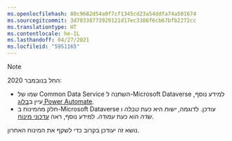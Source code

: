```yaml
---
ms.openlocfilehash: 80c9682d54a0f7cf1345cd23a54ddfa74a501674
ms.sourcegitcommit: 3d78338773929121d17ec3386f6cb67bfb2272cc
ms.translationtype: HT
ms.contentlocale: he-IL
ms.lasthandoff: 04/27/2021
ms.locfileid: "5951165"
---
```

> [!NOTE]
> החל בנובמבר 2020:
>
> - שמו של Common Data Service השתנה ל-Microsoft Dataverse למידע נוסף, עיין ב[בלוג Power Automate](https://aka.ms/PAuAppBlog).
> - חלק מהמינוח ב-Microsoft Dataverse עודכן. לדוגמה, *ישות* היא כעת *טבלה* ו *שדה* הוא כעת *עמודה*. למידע נוסף, ראה [עדכוני מינוח](/powerapps/maker/data-platform/data-platform-intro).
>
> נושא זה יעודכן בקרוב כדי לשקף את המינוח האחרון.